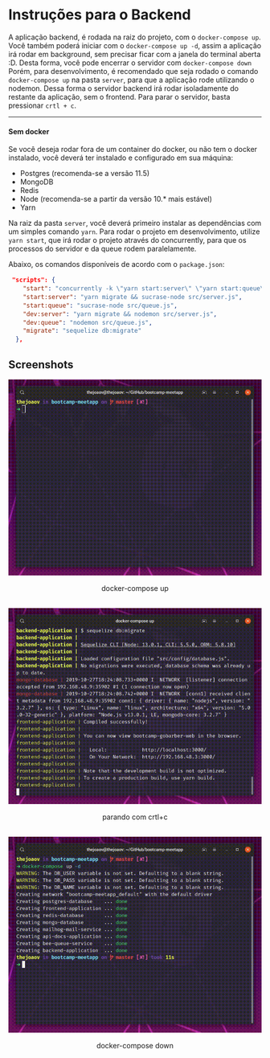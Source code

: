 # Instruções para o Backend

A aplicação backend, é rodada na raiz do projeto, com o `docker-compose up`.
Você também poderá iniciar com o `docker-compose up -d`, assim a aplicação irá rodar em background, sem precisar ficar com a janela do terminal aberta :D. Desta forma, você pode encerrar o servidor com `docker-compose down`
Porém, para desenvolvimento, é recomendado que seja rodado o comando `docker-compose up` na pasta `server`, para que a aplicação rode utilizando o nodemon.
Dessa forma o servidor backend irá rodar isoladamente do restante da aplicação, sem o frontend.
Para parar o servidor, basta pressionar `crtl + c`.

---

#### Sem docker

Se você deseja rodar fora de um container do docker, ou não tem o docker instalado, você deverá ter instalado e configurado em sua máquina:

- Postgres (recomenda-se a versão 11.5)
- MongoDB
- Redis
- Node (recomenda-se a partir da versão 10.\* mais estável)
- Yarn

Na raiz da pasta `server`, você deverá primeiro instalar as dependências com um simples comando `yarn`.
Para rodar o projeto em desenvolvimento, utilize `yarn start`, que irá rodar o projeto através do concurrently, para que os processos do servidor e da queue rodem paralelamente.

Abaixo, os comandos disponíveis de acordo com o `package.json`:

```json
 "scripts": {
    "start": "concurrently -k \"yarn start:server\" \"yarn start:queue\"",
    "start:server": "yarn migrate && sucrase-node src/server.js",
    "start:queue": "sucrase-node src/queue.js",
    "dev:server": "yarn migrate && nodemon src/server.js",
    "dev:queue": "nodemon src/queue.js",
    "migrate": "sequelize db:migrate"
  },
```

## Screenshots

<div align="center">
  <img src="https://raw.githubusercontent.com/thejoaov/bootcamp-meetapp/master/docs/assets/server/docker-compose-up.gif" width="600" heigth="600">
  <p>docker-compose up</p>
  </br>
  
  <img src="https://raw.githubusercontent.com/thejoaov/bootcamp-meetapp/master/docs/assets/server/docker-compose-up-down.gif" width="600" heigth="600">
  <p>parando com crtl+c</p>
  </br>

  <img src="https://raw.githubusercontent.com/thejoaov/bootcamp-meetapp/master/docs/assets/server/docker-compose-down.gif" width="600" heigth="600">
  <p>docker-compose down</p>
  </br>

</div>
